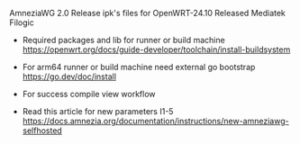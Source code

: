 AmneziaWG 2.0 Release ipk's files for OpenWRT-24.10 Released Mediatek Filogic

- Required packages and lib for runner or build machine https://openwrt.org/docs/guide-developer/toolchain/install-buildsystem
- For arm64 runner or build machine need external go bootstrap https://go.dev/doc/install 
- For success compile view workflow

- Read this article for new parameters I1-5 https://docs.amnezia.org/documentation/instructions/new-amneziawg-selfhosted
